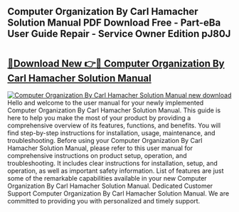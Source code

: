 ## Computer Organization By Carl Hamacher Solution Manual PDF Download Free - Part-eBa User Guide Repair - Service Owner Edition pJ80J

# <h2><a href="http://bc57649.oget.top/?id=Computer+Organization+By+Carl+Hamacher+Solution+Manual">🔗Download New 👉🔴 Computer Organization By Carl Hamacher Solution Manual</a></h2>

[![Computer Organization By Carl Hamacher Solution Manual new download](https://i.imgur.com/5g1atiW.png)](http://bc57649.oget.top/?id=Computer+Organization+By+Carl+Hamacher+Solution+Manual)
Hello and welcome to the user manual for your newly implemented Computer Organization By Carl Hamacher Solution Manual. This guide is here to help you make the most of your product by providing a comprehensive overview of its features, functions, and benefits. You will find step-by-step instructions for installation, usage, maintenance, and troubleshooting. Before using your Computer Organization By Carl Hamacher Solution Manual, please refer to this user manual for comprehensive instructions on product setup, operation, and troubleshooting. It includes clear instructions for installation, setup, and operation, as well as important safety information. List of features are just some of the remarkable capabilities available in your new Computer Organization By Carl Hamacher Solution Manual. Dedicated Customer Support Computer Organization By Carl Hamacher Solution Manual. We are committed to providing you with personalized and timely support.
